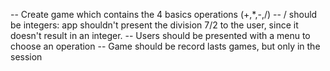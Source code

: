-- Create game which contains the 4 basics operations (+,*,-,/)
-- / should be integers: app shouldn't present the division 7/2 to the user, since it doesn't result in an integer.
-- Users should be presented with a menu to choose an operation
-- Game should be record lasts games, but only in the session